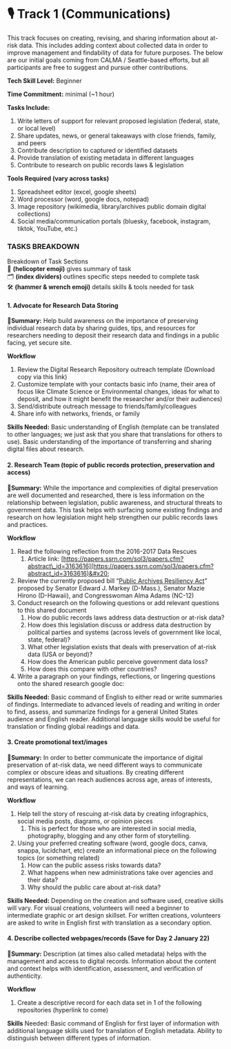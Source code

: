 # 🎙️ Track 1 (Communications)

This track focuses on creating, revising, and sharing information about at-risk data. This includes adding context about collected data in order to improve management and findability of data for future purposes. The below are our initial goals coming from CALMA / Seattle-based efforts, but all participants are free to suggest and pursue other contributions.

**Tech Skill Level:** Beginner

**Time Commitment:** minimal (\~1 hour)

**Tasks Include:**

1. Write letters of support for relevant proposed legislation (federal, state, or local level)
2. Share updates, news, or general takeaways with close friends, family, and peers
3. Contribute description to captured or identified datasets
4. Provide translation of existing metadata in different languages
5. Contribute to research on public records laws & legislation

**Tools Required (vary across tasks)**

1. Spreadsheet editor (excel, google sheets)
2. Word processor (word, google docs, notepad)
3. Image repository (wikimedia, library/archives public domain digital collections)&#x20;
4. Social media/communication portals (bluesky, facebook, instagram, tiktok, YouTube, etc.)

### **TASKS BREAKDOWN**&#x20;

Breakdown of Task Sections\
🚁 **(helicopter emoji)** gives summary of task\
🗂️ **(index dividers)** outlines specific steps needed to complete task\
🛠️ **(hammer & wrench emoji)** details skills & tools needed for task

#### 1. Advocate for Research Data Storing

🚁**Summary:** Help build awareness on the importance of preserving individual research data by sharing guides, tips, and resources for researchers needing to deposit their research data and findings in a public facing, yet secure site.&#x20;

**Workflow**

1. Review the Digital Research Repository outreach template (Download copy via this link)
2. Customize template with your contacts basic info (name, their area of focus like Climate Science or Environmental changes, ideas for what to deposit, and how it might benefit the researcher and/or their audiences)
3. Send/distribute outreach message to friends/family/colleagues
4. Share info with networks, friends, or family

**Skills Needed:** Basic understanding of English (template can be translated to other languages; we just ask that you share that translations for others to use). Basic understanding of the importance of transferring and sharing digital files about research.&#x20;

#### 2. Research Team (topic of public records protection, preservation and access)

🚁**Summary:** While the importance and complexities of digital preservation are well documented and researched, there is less information on the relationship between legislation, public awareness, and structural threats to government data. This task helps with surfacing some existing findings and research on how legislation might help strengthen our public records laws and practices.

**Workflow**

1. Read the following reflection from the 2016-2017 Data Rescues&#x20;
   1. Article link: [https://papers.ssrn.com/sol3/papers.cfm?abstract\_id=3163616](https://papers.ssrn.com/sol3/papers.cfm?abstract_id=3163616)&#x20;
2. Review the currently proposed bill “[Public Archives Resiliency Act](https://www.markey.senate.gov/news/press-releases/sens-markey-hirono-and-rep-adams-introduce-legislation-to-promote-conservation-and-preservation-of-government-and-historic-records)” proposed by Senator Edward J. Markey (D-Mass.), Senator Mazie Hirono (D-Hawaii), and Congresswoman Alma Adams (NC-12)
3. Conduct research on the following questions or add relevant questions to this shared document
   1. How do public records laws address data destruction or at-risk data?
   2. How does this legislation discuss or address data destruction by political parties and systems (across levels of government like local, state, federal)?
   3. What other legislation exists that deals with preservation of at-risk data (USA or beyond)?
   4. How does the American public perceive government data loss?&#x20;
   5. How does this compare with other countries?
4. Write a paragraph on your findings, reflections, or lingering questions onto the shared research google doc:&#x20;

**Skills Needed:** Basic command of English to either read or write summaries of findings. Intermediate to advanced levels of reading and writing in order to find, assess, and summarize findings for a general United States audience and English reader. Additional language skills would be useful for translation or finding global readings and data.&#x20;

#### 3. Create promotional text/images

🚁**Summary:** In order to better communicate the importance of digital preservation of at-risk data, we need different ways to communicate complex or obscure ideas and situations. By creating different representations, we can reach audiences across age, areas of interests, and ways of learning.&#x20;

**Workflow**

1. Help tell the story of rescuing at-risk data by creating infographics, social media posts, diagrams, or opinion pieces
   1. This is perfect for those who are interested in social media, photography, blogging and any other form of storytelling.
2. Using your preferred creating software (word, google docs, canva, snappa, lucidchart, etc) create an informational piece on the following topics (or something related)
   1. How can the public assess risks towards data?
   2. What happens when new administrations take over agencies and their data?
   3. Why should the public care about at-risk data?

**Skills Needed:** Depending on the creation and software used, creative skills will vary. For visual creations, volunteers will need a beginner to intermediate graphic or art design skillset. For written creations, volunteers are asked to write in English first with translation as a secondary option.&#x20;

#### 4. Describe collected webpages/records (Save for Day 2 January 22)

🚁**Summary:** Description (at times also called metadata) helps with the management and access to digital records. Information about the content and context helps with identification, assessment, and verification of authenticity.&#x20;

**Workflow**

1. Create a descriptive record for each data set in 1 of the following repositories (hyperlink to come)

**Skills** Needed: Basic command of English for first layer of information with additional language skills used for translation of English metadata. Ability to distinguish between different types of information.
